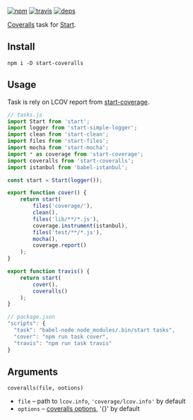[![npm](https://img.shields.io/npm/v/start-coveralls.svg?style=flat-square)](https://www.npmjs.com/package/start-coveralls)
[![travis](http://img.shields.io/travis/start-runner/coveralls.svg?style=flat-square)](https://travis-ci.org/start-runner/coveralls)
[![deps](https://img.shields.io/gemnasium/start-runner/coveralls.svg?style=flat-square)](https://gemnasium.com/start-runner/coveralls)

[Coveralls](https://coveralls.io/) task for [Start](https://github.com/start-runner/start).

## Install

```
npm i -D start-coveralls
```

## Usage

Task is rely on LCOV report from [start-coverage](https://github.com/start-runner/coverage).

```js
// tasks.js
import Start from 'start';
import logger from 'start-simple-logger';
import clean from 'start-clean';
import files from 'start-files';
import mocha from 'start-mocha';
import * as coverage from 'start-coverage';
import coveralls from 'start-coveralls';
import istanbul from 'babel-istanbul';

const start = Start(logger());

export function cover() {
    return start(
        files('coverage/'),
        clean(),
        files('lib/**/*.js'),
        coverage.instrument(istanbul),
        files('test/**/*.js'),
        mocha(),
        coverage.report()
    );
}

export function travis() {
    return start(
        cover(),
        coveralls()
    );
}
```

```js
// package.json
"scripts": {
  "task": "babel-node node_modules/.bin/start tasks",
  "cover": "npm run task cover",
  "travis": "npm run task travis"
}
```

## Arguments

`coveralls(file, ootions)`

* `file` – path to `lcov.info`, `'coverage/lcov.info'` by default
* `options` – [coveralls options](https://github.com/nickmerwin/node-coveralls/blob/master/lib/convertLcovToCoveralls.js), '{}' by default
